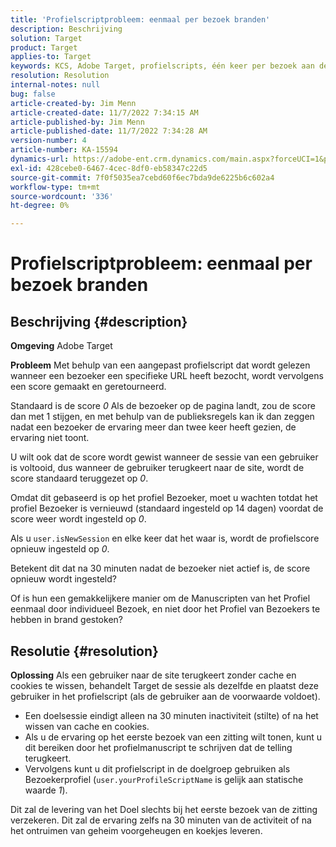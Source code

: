 ```yaml
---
title: 'Profielscriptprobleem: eenmaal per bezoek branden'
description: Beschrijving
solution: Target
product: Target
applies-to: Target
keywords: KCS, Adobe Target, profielscripts, één keer per bezoek aan de site starten, user.isNewSession, user.yourProfileScriptName
resolution: Resolution
internal-notes: null
bug: false
article-created-by: Jim Menn
article-created-date: 11/7/2022 7:34:15 AM
article-published-by: Jim Menn
article-published-date: 11/7/2022 7:34:28 AM
version-number: 4
article-number: KA-15594
dynamics-url: https://adobe-ent.crm.dynamics.com/main.aspx?forceUCI=1&pagetype=entityrecord&etn=knowledgearticle&id=a0637191-6e5e-ed11-9561-6045bd0065f9
exl-id: 428cebe0-6467-4cec-8df0-eb58347c22d5
source-git-commit: 7f0f5035ea7cebd60f6ec7bda9de6225b6c602a4
workflow-type: tm+mt
source-wordcount: '336'
ht-degree: 0%

---
```


# Profielscriptprobleem: eenmaal per bezoek branden

## Beschrijving {#description}


<b>Omgeving</b>
Adobe Target

<b>Probleem</b>
Met behulp van een aangepast profielscript dat wordt gelezen wanneer een bezoeker een specifieke URL heeft bezocht, wordt vervolgens een score gemaakt en geretourneerd.

Standaard is de score *0* Als de bezoeker op de pagina landt, zou de score dan met 1 stijgen, en met behulp van de publieksregels kan ik dan zeggen nadat een bezoeker de ervaring meer dan twee keer heeft gezien, de ervaring niet toont.



U wilt ook dat de score wordt gewist wanneer de sessie van een gebruiker is voltooid, dus wanneer de gebruiker terugkeert naar de site, wordt de score standaard teruggezet op *0*.

Omdat dit gebaseerd is op het profiel Bezoeker, moet u wachten totdat het profiel Bezoeker is vernieuwd (standaard ingesteld op 14 dagen) voordat de score weer wordt ingesteld op *0*.

Als u `user.isNewSession` en elke keer dat het waar is, wordt de profielscore opnieuw ingesteld op *0*.



Betekent dit dat na 30 minuten nadat de bezoeker niet actief is, de score opnieuw wordt ingesteld?

Of is hun een gemakkelijkere manier om de Manuscripten van het Profiel eenmaal door individueel Bezoek, en niet door het Profiel van Bezoekers te hebben in brand gestoken?


## Resolutie {#resolution}


<b>Oplossing</b>
Als een gebruiker naar de site terugkeert zonder cache en cookies te wissen, behandelt Target de sessie als dezelfde en plaatst deze gebruiker in het profielscript (als de gebruiker aan de voorwaarde voldoet).

- Een doelsessie eindigt alleen na 30 minuten inactiviteit (stilte) of na het wissen van cache en cookies.
- Als u de ervaring op het eerste bezoek van een zitting wilt tonen, kunt u dit bereiken door het profielmanuscript te schrijven dat de telling terugkeert.
- Vervolgens kunt u dit profielscript in de doelgroep gebruiken als Bezoekerprofiel (`user.yourProfileScriptName` is gelijk aan statische waarde *1*).


Dit zal de levering van het Doel slechts bij het eerste bezoek van de zitting verzekeren. Dit zal de ervaring zelfs na 30 minuten van de activiteit of na het ontruimen van geheim voorgeheugen en koekjes leveren.
